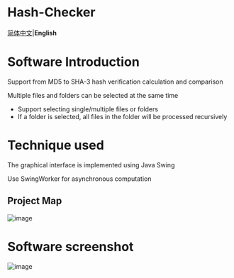 # Hash-Checker

[简体中文](https://github.com/Cheng-MaoMao/Hash-Checker/blob/main/README.md)|**English**

# Software Introduction

Support from MD5 to SHA-3 hash verification calculation and comparison

Multiple files and folders can be selected at the same time

* Support selecting single/multiple files or folders
* If a folder is selected, all files in the folder will be processed recursively

# Technique used

The graphical interface is implemented using Java Swing

Use SwingWorker for asynchronous computation

## Project Map
![image](https://github.com/user-attachments/assets/94a4885f-3094-4611-b47b-0fff3dfc98ff)
# Software screenshot
![image](https://github.com/user-attachments/assets/273828c1-0c3c-4157-b7dd-ae5157633620)
